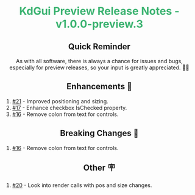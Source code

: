 <h1 align="center" style="color: mediumseagreen;font-weight: bold;">
KdGui Preview Release Notes - v1.0.0-preview.3
</h1>

<h2 align="center" style="font-weight: bold;">Quick Reminder</h2>

<div align="center">

As with all software, there is always a chance for issues and bugs, especially for preview releases, so your input is greatly appreciated. 🙏🏼
</div>

<h2 align="center" style="font-weight: bold;">Enhancements 💎</h2>

1. [#21](https://github.com/KinsonDigital/KdGui/issues/21) - Improved positioning and sizing.
2. [#17](https://github.com/KinsonDigital/KdGui/issues/17) - Enhance checkbox IsChecked property.
3. [#16](https://github.com/KinsonDigital/KdGui/issues/16) - Remove colon from text for controls.

<h2 align="center" style="font-weight: bold;">Breaking Changes 🧨</h2>

1. [#16](https://github.com/KinsonDigital/KdGui/issues/16) - Remove colon from text for controls.

<h2 align="center" style="font-weight: bold;">Other 🪧</h2>

1. [#20](https://github.com/KinsonDigital/KdGui/issues/20) - Look into render calls with pos and size changes.

